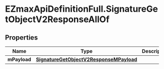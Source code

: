 # EZmaxApiDefinitionFull.SignatureGetObjectV2ResponseAllOf

## Properties

Name | Type | Description | Notes
------------ | ------------- | ------------- | -------------
**mPayload** | [**SignatureGetObjectV2ResponseMPayload**](SignatureGetObjectV2ResponseMPayload.md) |  | 


